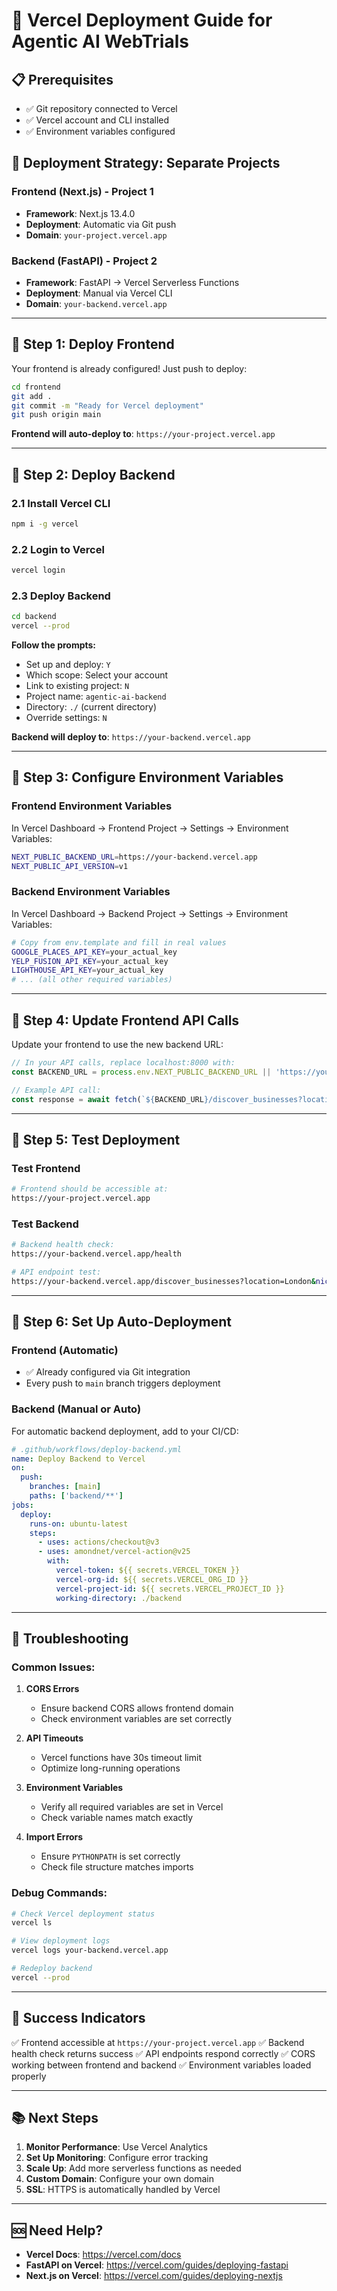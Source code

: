 # 🚀 Vercel Deployment Guide for Agentic AI WebTrials

## 📋 **Prerequisites**
- ✅ Git repository connected to Vercel
- ✅ Vercel account and CLI installed
- ✅ Environment variables configured

## 🎯 **Deployment Strategy: Separate Projects**

### **Frontend (Next.js) - Project 1**
- **Framework**: Next.js 13.4.0
- **Deployment**: Automatic via Git push
- **Domain**: `your-project.vercel.app`

### **Backend (FastAPI) - Project 2**
- **Framework**: FastAPI → Vercel Serverless Functions
- **Deployment**: Manual via Vercel CLI
- **Domain**: `your-backend.vercel.app`

---

## 🚀 **Step 1: Deploy Frontend**

Your frontend is already configured! Just push to deploy:

```bash
cd frontend
git add .
git commit -m "Ready for Vercel deployment"
git push origin main
```

**Frontend will auto-deploy to**: `https://your-project.vercel.app`

---

## 🐍 **Step 2: Deploy Backend**

### **2.1 Install Vercel CLI**
```bash
npm i -g vercel
```

### **2.2 Login to Vercel**
```bash
vercel login
```

### **2.3 Deploy Backend**
```bash
cd backend
vercel --prod
```

**Follow the prompts:**
- Set up and deploy: `Y`
- Which scope: Select your account
- Link to existing project: `N`
- Project name: `agentic-ai-backend`
- Directory: `./` (current directory)
- Override settings: `N`

**Backend will deploy to**: `https://your-backend.vercel.app`

---

## 🔧 **Step 3: Configure Environment Variables**

### **Frontend Environment Variables**
In Vercel Dashboard → Frontend Project → Settings → Environment Variables:

```bash
NEXT_PUBLIC_BACKEND_URL=https://your-backend.vercel.app
NEXT_PUBLIC_API_VERSION=v1
```

### **Backend Environment Variables**
In Vercel Dashboard → Backend Project → Settings → Environment Variables:

```bash
# Copy from env.template and fill in real values
GOOGLE_PLACES_API_KEY=your_actual_key
YELP_FUSION_API_KEY=your_actual_key
LIGHTHOUSE_API_KEY=your_actual_key
# ... (all other required variables)
```

---

## 🔗 **Step 4: Update Frontend API Calls**

Update your frontend to use the new backend URL:

```javascript
// In your API calls, replace localhost:8000 with:
const BACKEND_URL = process.env.NEXT_PUBLIC_BACKEND_URL || 'https://your-backend.vercel.app';

// Example API call:
const response = await fetch(`${BACKEND_URL}/discover_businesses?location=${location}&niche=${niche}`);
```

---

## 🧪 **Step 5: Test Deployment**

### **Test Frontend**
```bash
# Frontend should be accessible at:
https://your-project.vercel.app
```

### **Test Backend**
```bash
# Backend health check:
https://your-backend.vercel.app/health

# API endpoint test:
https://your-backend.vercel.app/discover_businesses?location=London&niche=gym
```

---

## 🔄 **Step 6: Set Up Auto-Deployment**

### **Frontend (Automatic)**
- ✅ Already configured via Git integration
- Every push to `main` branch triggers deployment

### **Backend (Manual or Auto)**
For automatic backend deployment, add to your CI/CD:

```yaml
# .github/workflows/deploy-backend.yml
name: Deploy Backend to Vercel
on:
  push:
    branches: [main]
    paths: ['backend/**']
jobs:
  deploy:
    runs-on: ubuntu-latest
    steps:
      - uses: actions/checkout@v3
      - uses: amondnet/vercel-action@v25
        with:
          vercel-token: ${{ secrets.VERCEL_TOKEN }}
          vercel-org-id: ${{ secrets.VERCEL_ORG_ID }}
          vercel-project-id: ${{ secrets.VERCEL_PROJECT_ID }}
          working-directory: ./backend
```

---

## 🚨 **Troubleshooting**

### **Common Issues:**

1. **CORS Errors**
   - Ensure backend CORS allows frontend domain
   - Check environment variables are set correctly

2. **API Timeouts**
   - Vercel functions have 30s timeout limit
   - Optimize long-running operations

3. **Environment Variables**
   - Verify all required variables are set in Vercel
   - Check variable names match exactly

4. **Import Errors**
   - Ensure `PYTHONPATH` is set correctly
   - Check file structure matches imports

### **Debug Commands:**
```bash
# Check Vercel deployment status
vercel ls

# View deployment logs
vercel logs your-backend.vercel.app

# Redeploy backend
vercel --prod
```

---

## 🎉 **Success Indicators**

✅ Frontend accessible at `https://your-project.vercel.app`
✅ Backend health check returns success
✅ API endpoints respond correctly
✅ CORS working between frontend and backend
✅ Environment variables loaded properly

---

## 📚 **Next Steps**

1. **Monitor Performance**: Use Vercel Analytics
2. **Set Up Monitoring**: Configure error tracking
3. **Scale Up**: Add more serverless functions as needed
4. **Custom Domain**: Configure your own domain
5. **SSL**: HTTPS is automatically handled by Vercel

---

## 🆘 **Need Help?**

- **Vercel Docs**: https://vercel.com/docs
- **FastAPI on Vercel**: https://vercel.com/guides/deploying-fastapi
- **Next.js on Vercel**: https://vercel.com/guides/deploying-nextjs
